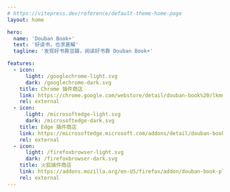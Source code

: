 ```yaml
---
# https://vitepress.dev/reference/default-theme-home-page
layout: home

hero:
  name: 'Douban Book+'
  text: '好读书，也求甚解'
  tagline: '发现好书靠豆瓣，阅读好书靠 Douban Book+'

features:
  - icon:
      light: /googlechrome-light.svg
      dark: /googlechrome-dark.svg
    title: Chrome 插件商店
    link: https://chrome.google.com/webstore/detail/douban-book%20/lkmnoeojcpmcpjlbhbjbilpmccfljdoj
    rel: external
  - icon:
      light: /microsoftedge-light.svg
      dark: /microsoftedge-dark.svg
    title: Edge 插件商店
    link: https://microsoftedge.microsoft.com/addons/detail/douban-book/kfdimcpljilcbhmlogkagbbjpjkdihom
    rel: external
  - icon:
      light: /firefoxbrowser-light.svg
      dark: /firefoxbrowser-dark.svg
    title: 火狐插件商店
    link: https://addons.mozilla.org/en-US/firefox/addon/douban-book-plus/
    rel: external
---
```


<vendors/>
<panda-hr/>
<vote-us/>
